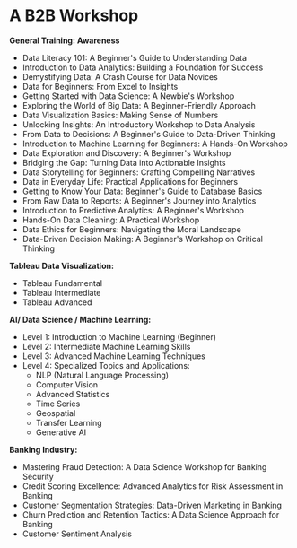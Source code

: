 # A B2B Workshop


**General Training: Awareness**

* Data Literacy 101: A Beginner's Guide to Understanding Data
* Introduction to Data Analytics: Building a Foundation for Success
* Demystifying Data: A Crash Course for Data Novices
* Data for Beginners: From Excel to Insights
* Getting Started with Data Science: A Newbie's Workshop
* Exploring the World of Big Data: A Beginner-Friendly Approach
* Data Visualization Basics: Making Sense of Numbers
* Unlocking Insights: An Introductory Workshop to Data Analysis
* From Data to Decisions: A Beginner's Guide to Data-Driven Thinking
* Introduction to Machine Learning for Beginners: A Hands-On Workshop
* Data Exploration and Discovery: A Beginner's Workshop
* Bridging the Gap: Turning Data into Actionable Insights
* Data Storytelling for Beginners: Crafting Compelling Narratives
* Data in Everyday Life: Practical Applications for Beginners
* Getting to Know Your Data: Beginner's Guide to Database Basics
* From Raw Data to Reports: A Beginner's Journey into Analytics
* Introduction to Predictive Analytics: A Beginner's Workshop
* Hands-On Data Cleaning: A Practical Workshop
* Data Ethics for Beginners: Navigating the Moral Landscape
* Data-Driven Decision Making: A Beginner's Workshop on Critical Thinking

**Tableau Data Visualization:**

* Tableau Fundamental
* Tableau Intermediate
* Tableau Advanced


**AI/ Data Science / Machine Learning:**
* Level 1: Introduction to Machine Learning (Beginner)
* Level 2: Intermediate Machine Learning Skills
* Level 3: Advanced Machine Learning Techniques
* Level 4: Specialized Topics and Applications:
  - NLP (Natural Language Processing)
  - Computer Vision
  - Advanced Statistics
  - Time Series
  - Geospatial
  - Transfer Learning
  - Generative AI
 
**Banking Industry:**

* Mastering Fraud Detection: A Data Science Workshop for Banking Security
* Credit Scoring Excellence: Advanced Analytics for Risk Assessment in Banking
* Customer Segmentation Strategies: Data-Driven Marketing in Banking
* Churn Prediction and Retention Tactics: A Data Science Approach for Banking
* Customer Sentiment Analysis

